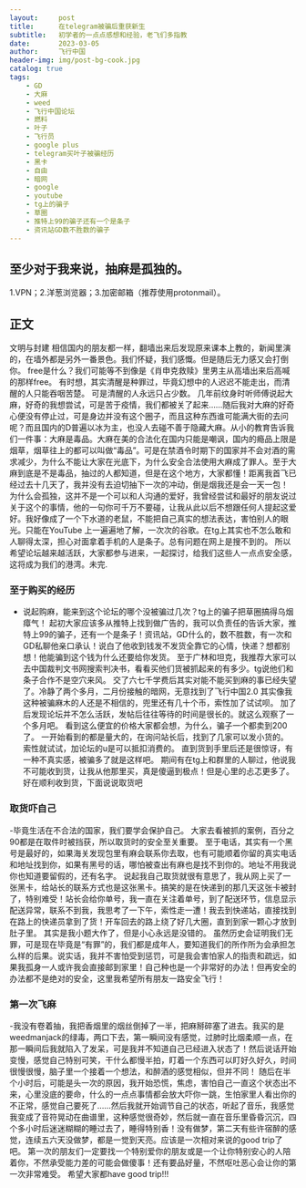 ```yaml
---
layout:     post
title:      在telegram被骗后重获新生
subtitle:   初学者的一点点感想和经验，老飞们多指教
date:       2023-03-05
author:     飞行中国
header-img: img/post-bg-cook.jpg
catalog: true
tags:
    - GD
    - 大麻
    - weed
    - 飞行中国论坛
    - 燃料
    - 叶子
    - 飞行员
    - google plus
    - telegram买叶子被骗经历
    - 黑卡
    - 自由
    - 暗网
    - google
    - youtube
    - tg上的骗子
    - 草圈
    - 推特上99的骗子还有一个是条子
    - 资讯站GD数不胜数的骗子
---
```


## 至少对于我来说，抽麻是孤独的。

1.VPN；2.洋葱浏览器；3.加密邮箱（推荐使用protonmail）。



## 正文

文明与封建
   相信国内的朋友都一样，翻墙出来后发现原来课本上教的，新闻里演的，在墙外都是另外一番景色。我们怀疑，我们感慨。但是随后无力感又会打倒你。
   free是什么？我们可能等不到像是《肖申克救赎》里男主从高墙出来后高喊的那样free。
   有时想，其实清醒是种罪过，毕竟幻想中的人迟迟不能走出，而清醒的人只能吞咽苦楚。
可是清醒的人永远只占少数。
   几年前纹身时听师傅说起大麻，好奇的我想尝试，可是苦于疫情，我们都被关了起来……随后我对大麻的好奇心便没有停止过，可是身边并没有这个圈子，而且这种东西谁可能满大街的去问呢？而且国内的D普遍以冰为主，也没人去碰不善于隐藏大麻。从小的教育告诉我们一件事：大麻是毒品。大麻在美的合法化在国内只能是嘲讽，国内的瘾品上限是烟草，烟草往上的都可以叫做“毒品”。可是在禁酒令时期下的国家并不会对酒的需求减少，为什么不能让大家在光底下，为什么安全合法使用大麻成了罪人。至于大麻到底是不是毒品，抽过的人都知道，但是在这个地方，大家都懂！距离我首飞已经过去十几天了，我并没有去迫切抽下一次的冲动，倒是烟我还是会一天一包！
   为什么会孤独，这并不是一个可以和人沟通的爱好，我曾经尝试和最好的朋友说过关于这个的事情，他的一句你可千万不要碰，让我从此以后不想跟任何人提起这爱好。我好像成了一个下水道的老鼠，不能把自己真实的想法表达，害怕别人的眼光。只能在YouTube 上一遍遍地了解，一次次的谷歌。在tg上其实也不怎么敢和人聊得太深，担心对面拿着手机的人是条子。总有问题在网上是搜不到的。
   所以希望论坛越来越活跃，大家都参与进来，一起探讨，给我们这些人一点点安全感，这将成为我们的港湾。未完.

### 至于购买的经历

-  说起购麻，能来到这个论坛的哪个没被骗过几次？tg上的骗子把草圈搞得乌烟瘴气！
   起初大家应该多从推特上找到做广告的，我可以负责任的告诉大家，推特上99的骗子，还有一个是条子！资讯站，GD什么的，数不胜数，有一次和GD私聊他亲口承认！说白了他收到钱发不发货全靠它的心情，快递？想都别想！他能骗到这个钱为什么还要给你发货。
   至于广林和坦克，我推荐大家可以去中国裁判文书网搜索判决书，看看买他们货被抓起来的有多少。tg说他们和条子合作不是空穴来风。
   交了六七千学费后其实对能不能买到麻的事已经失望了。冷静了两个多月，二月份接触的暗网，无意找到了飞行中国2.0
   其实像我这种被骗麻木的人还是不相信的，兜里还有几十个币，索性加了试试呗。
   加了后发现论坛并不怎么活跃，发帖后往往等待的时间是很长的。就这么观察了一个多月吧。
   看到这么便宜的价格大家都会想，为什么，骗子一个都卖到200了。
   一开始看到的都是量大的，在询问站长后，找到了几家可以发小货的。
   索性就试试，加论坛的u是可以抵扣消费的。
   直到货到手里后还是很惊讶，有一种不真实感，被骗多了就是这样吧。
   期间有在tg上和群里的人聊过，他说我不可能收到货，让我从他那里买，真是傻逼到极点！但是心里的忐忑更多了。
   好在顺利收到货，下面说说取货吧



### 取货吓自己
-毕竟生活在不合法的国家，我们要学会保护自己。
   大家去看被抓的案例，百分之90都是在取件时被挡获，所以取货时的安全至关重要。
   至于电话，其实有一个黑号是最好的，如果海关发现包里有麻会联系你去取，也有可能顺着你留的真实电话和地址找到你，如果有黑号的话，哪怕被查出有麻也是找不到你的。地址不用我说你也知道要留假的，还有名字。
   说起我自己取货就很有意思了，我从网上买了一张黑卡，给站长的联系方式也是这张黑卡。搞笑的是在快递到的那几天这张卡被封了，特别难受！站长会给你单号，我一直在关注着单号，到了配送环节，信息显示配送异常，联系不到我，我思考了一下午，索性走一遭！我去到快递站，直接找到在路上的快递员拿到了货！开车回去的路上绕了好几大圈，直到到家一颗心才放到肚子里。
   其实是我小题大作了，但是小心永远是没错的。
   虽然历史会证明我们无罪，可是现在毕竟是“有罪”的，我们都是成年人，要知道我们的所作所为会承担怎么样的后果。说实话，我并不害怕受到惩罚，可是我会害怕家人的指责和疏远，如果我孤身一人或许我会直接邮到家里！自己种也是一个非常好的办法！但再安全的办法都不是绝对的安全，这里我希望所有朋友一路安全飞行！




### 第一次飞麻
-我没有卷着抽，我把香烟里的烟丝倒掉了一半，把麻掰碎塞了进去。我买的是weedmanjack的绿毒，两口下去，第一瞬间没有感觉，过肺时比烟柔顺一点，在那一瞬间后我就陷入了发呆，可是我并不知道自己已经进入状态了！然后说话开始变慢，感觉自己特别可笑，干什么都慢半拍，盯着一个东西可以盯好久好久，时间很慢很慢，脑子里一个接着一个想法，和醉酒的感觉相似，但并不同！
   随后在半个小时后，可能是头一次的原因，我开始恐慌，焦虑，害怕自己一直这个状态出不来，心里没底的要命，什么的一点点事情都会放大吓你一跳，生怕家里人看出你的不正常，感觉自己要死了……然后我就开始调节自己的状态，听起了音乐，我感觉我变成了音符晃动在曲谱里，这种感觉很奇妙，然后就一直在音乐里昏昏沉沉，四个多小时后迷迷糊糊的睡过去了，睡得特别香！没有做梦，第二天有些许宿醉的感觉，连续五六天没做梦，都是一觉到天亮。应该是一次相对来说的good trip了吧。
   第一次的朋友们一定要找一个特别爱你的朋友或是一个让你特别安心的人陪着你，不然承受能力差的可能会做傻事！还有要品好量，不然呕吐恶心会让你的第一次非常难受。
   希望大家都have good trip!!!
